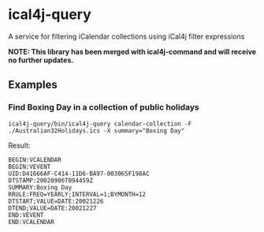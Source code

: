 # ical4j-query

A service for filtering iCalendar collections using iCal4j filter expressions

**NOTE: This library has been merged with ical4j-command and will
receive no further updates.**


## Examples

### Find Boxing Day in a collection of public holidays

    ical4j-query/bin/ical4j-query calendar-collection -F ./Australian32Holidays.ics -X summary="Boxing Day"

Result:

```
BEGIN:VCALENDAR
BEGIN:VEVENT
UID:D41666AF-C414-11D6-BA97-003065F198AC
DTSTAMP:20020906T094459Z
SUMMARY:Boxing Day
RRULE:FREQ=YEARLY;INTERVAL=1;BYMONTH=12
DTSTART;VALUE=DATE:20021226
DTEND;VALUE=DATE:20021227
END:VEVENT
END:VCALENDAR
```